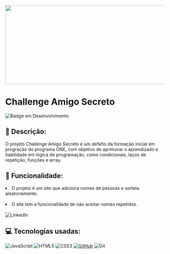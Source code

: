 <img src="https://a-static.besthdwallpaper.com/programming-coding-language-wallpaper-3440x1440-81236_15.jpg"  height=250px width='1100px'>

# Challenge Amigo Secreto 
![Badge em Desenvolvimento](http://img.shields.io/static/v1?label=STATUS&message=EM%20DESENVOLVIMENTO&color=GREEN&style=for-the-badge)

## :memo: Descrição:
O projeto Challenge Amigo Secreto é um defafio da formação inicial em progração do programa ONE, com objetivo de aprimorar o aprendizado e habilidade em lógica de programação, como condicionais, laços de repetição, funções e array. 
## :hammer: Funcionalidade:
<li>O projeto é um site que adiciona nomes de pessoas e sorteia aleatoriamente.</li><br>
<li>O site tem a funcionalidade de não aceitar nomes repetidos.</li><br>



<a href="https://www.linkedin.com/in/misael-silva-8a66a1210" target="_blank" style="text-decoration: none;">
    <img src="https://img.shields.io/badge/LinkedIn-0077B5?style=for-the-badge&logo=linkedin&logoColor=white" alt="LinkedIn">
</a>

## :computer: Tecnologias usadas:
![JavaScript](https://img.shields.io/badge/javascript-%23323330.svg?style=for-the-badge&logo=javascript&logoColor=%23F7DF1E) 
![HTML5](https://img.shields.io/badge/html5-%23E34F26.svg?style=for-the-badge&logo=html5&logoColor=white) 
![CSS3](https://img.shields.io/badge/css3-%231572B6.svg?style=for-the-badge&logo=css3&logoColor=white) 
[![GitHub](https://img.shields.io/badge/GitHub-100000?style=for-the-badge&logo=github&logoColor=white)](https://rmartinione.github.io/Challenge-AluraOne) 
![Git](https://img.shields.io/badge/GIT-E44C30?style=for-the-badge&logo=git&logoColor=white)
